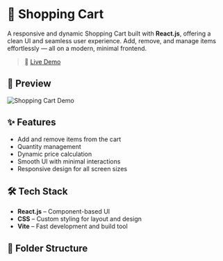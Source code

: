 # 🛒 Shopping Cart

A responsive and dynamic Shopping Cart built with **React.js**, offering a clean UI and seamless user experience. Add, remove, and manage items effortlessly — all on a modern, minimal frontend.

> 🚀 [Live Demo](https://shopping-cart-lovat-delta.vercel.app)

## 📸 Preview

![Shopping Cart Demo](https://user-images.githubusercontent.com/your-image-placeholder/demo.png)

## ✨ Features

- Add and remove items from the cart
- Quantity management
- Dynamic price calculation
- Smooth UI with minimal interactions
- Responsive design for all screen sizes

## 🛠 Tech Stack

- **React.js** – Component-based UI
- **CSS** – Custom styling for layout and design
- **Vite** – Fast development and build tool

## 📂 Folder Structure


